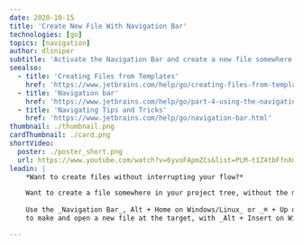 ```yaml
---
date: 2020-10-15
title: 'Create New File With Navigation Bar'
technologies: [go]
topics: [navigation]
author: dlsniper
subtitle: 'Activate the Navigation Bar and create a new file somewhere in the project tree.'
seealso:
  - title: 'Creating Files from Templates'
    href: 'https://www.jetbrains.com/help/go/creating-files-from-templates.html'
  - title: 'Navigation bar'
    href: 'https://www.jetbrains.com/help/go/part-4-using-the-navigation-bar.html'
  - title: 'Navigating Tips and Tricks'
    href: 'https://www.jetbrains.com/help/go/navigation-bar.html'
thumbnail: ./thumbnail.png
cardThumbnail: ./card.png
shortVideo:
  poster: ./poster_short.png
  url: https://www.youtube.com/watch?v=6yvoFApmZCs&list=PLM-t1Z4tbFfnXnghmtk6WVz10_pivOw25&index=10&t=0s
leadin: |
    *Want to create files without interrupting your flow?*

    Want to create a file somewhere in your project tree, without the mouse?
    
    Use the _Navigation Bar_, Alt + Home on Windows/Linux_ or _⌘ + Up on macOS_, to get to a directory then use the keyboard
    to make and open a new file at the target, with _Alt + Insert on Windows/Linux_ or _⌘ + N on macOS_.

---
```


